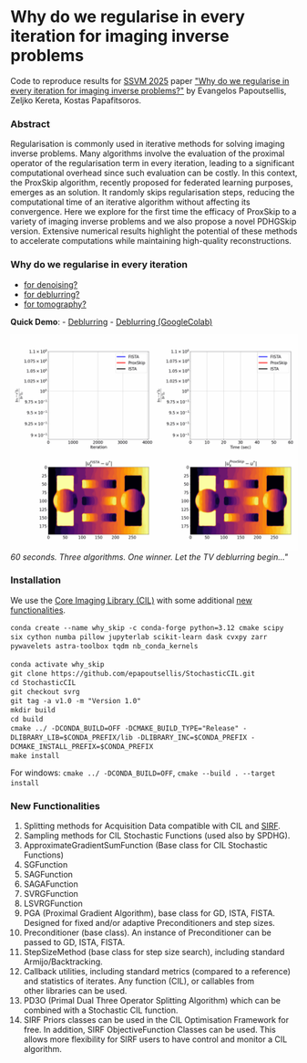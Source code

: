 # Why do we regularise in every iteration for imaging inverse problems

Code to reproduce results for [SSVM 2025](https://sites.google.com/view/ssvm-2025/home-page) paper ["Why do we regularise in every iteration for imaging inverse problems?"](https://arxiv.org/abs/2411.00688) by Evangelos Papoutsellis, Zeljko Kereta, Kostas Papafitsoros.

### Abstract
Regularisation is commonly used in iterative methods for solving imaging inverse problems. Many algorithms involve the evaluation of the proximal operator of the regularisation term in every iteration, leading to a significant computational overhead since such evaluation can be costly. In this context, the ProxSkip algorithm, recently proposed for federated learning purposes, emerges as an solution. It randomly skips regularisation steps, reducing the computational time of an iterative algorithm without affecting its convergence. Here we explore for the first time the efficacy of ProxSkip to a variety of imaging inverse problems and we also propose a novel PDHGSkip version. Extensive numerical results highlight the potential of these methods to accelerate computations while maintaining high-quality reconstructions.

### Why do we regularise in every iteration

- [for denoising?](./denoising/denoising_plots_multiple_probs.ipynb)
- [for deblurring?](./deblurring/deblurring_plots_multiple_probs.ipynb)
- [for tomography?](./tomography/tomography_plots_finden_from_pdhg_explicit_precond.ipynb)

**Quick Demo**: 
    - [Deblurring](./deblurring/demo.ipynb)
    - [Deblurring (GoogleColab)](./deblurring/demo_gcolab.ipynb)

![](comparison.gif)
_60 seconds. Three algorithms. One winner. Let the TV deblurring begin..."_

### Installation

We use the [Core Imaging Library (CIL)](https://github.com/TomographicImaging/CIL) with some additional [new functionalities](#Appendix).

```
conda create --name why_skip -c conda-forge python=3.12 cmake scipy six cython numba pillow jupyterlab scikit-learn dask cvxpy zarr pywavelets astra-toolbox tqdm nb_conda_kernels

conda activate why_skip
git clone https://github.com/epapoutsellis/StochasticCIL.git
cd StochasticCIL
git checkout svrg
git tag -a v1.0 -m "Version 1.0"
mkdir build
cd build
cmake ../ -DCONDA_BUILD=OFF -DCMAKE_BUILD_TYPE="Release" -DLIBRARY_LIB=$CONDA_PREFIX/lib -DLIBRARY_INC=$CONDA_PREFIX -DCMAKE_INSTALL_PREFIX=$CONDA_PREFIX
make install
```

For windows: `cmake ../ -DCONDA_BUILD=OFF`, `cmake --build . --target install`

### New Functionalities

1) Splitting methods for Acquisition Data compatible with CIL and [SIRF](https://github.com/SyneRBI/SIRF).
2) Sampling methods for CIL Stochastic Functions (used also by SPDHG).
3) ApproximateGradientSumFunction (Base class for CIL Stochastic Functions)
4) SGFunction
5) SAGFunction
6) SAGAFunction
7) SVRGFunction
8) LSVRGFunction
9) PGA (Proximal Gradient Algorithm), base class for GD, ISTA, FISTA.  Designed for fixed and/or adaptive Preconditioners and step sizes.
10) Preconditioner (base class). An instance of Preconditioner can be passed to GD, ISTA, FISTA. 
11) StepSizeMethod (base class for step size search), including standard Armijo/Backtracking.
12) Callback utilities, including standard metrics (compared to a reference) and statistics of iterates. Any function (CIL), or callables from other libraries can be used.
13) PD3O (Primal Dual Three Operator Splitting Algorithm) which can be combined with a Stochastic CIL function.
14) SIRF Priors classes can be used in the CIL Optimisation Framework for free. In addition, SIRF ObjectiveFunction Classes can be used. This allows more flexibility for SIRF users to have control and monitor a CIL algorithm.



